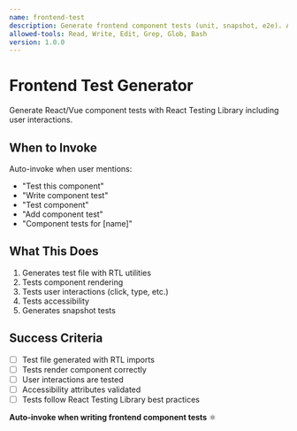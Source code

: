 ```yaml
---
name: frontend-test
description: Generate frontend component tests (unit, snapshot, e2e). Auto-invoke when user says "test this component", "write component test", or "add component test".
allowed-tools: Read, Write, Edit, Grep, Glob, Bash
version: 1.0.0
---
```


# Frontend Test Generator

Generate React/Vue component tests with React Testing Library including user interactions.

## When to Invoke

Auto-invoke when user mentions:
- "Test this component"
- "Write component test"
- "Test component"
- "Add component test"
- "Component tests for [name]"

## What This Does

1. Generates test file with RTL utilities
2. Tests component rendering
3. Tests user interactions (click, type, etc.)
4. Tests accessibility
5. Generates snapshot tests

## Success Criteria

- [ ] Test file generated with RTL imports
- [ ] Tests render component correctly
- [ ] User interactions are tested
- [ ] Accessibility attributes validated
- [ ] Tests follow React Testing Library best practices

**Auto-invoke when writing frontend component tests** ⚛️
